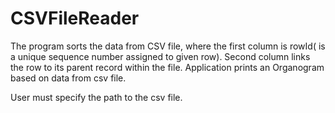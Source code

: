 # CSVFileReader
The program sorts the data from CSV file, where the first column is rowId( is a unique sequence number assigned to given row).
Second column links the row to its parent record within the file.
Application prints an Organogram based on data from csv file.

User must specify the path to the csv file.
